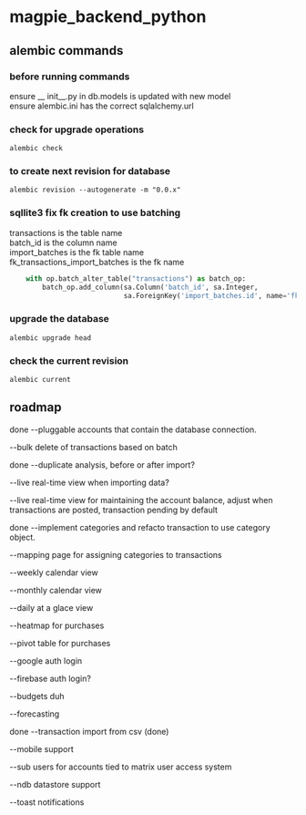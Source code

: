 # magpie_backend_python

## alembic commands

### before running commands
ensure __ init__.py in db.models is updated with new model
<br/>
ensure alembic.ini has the correct sqlalchemy.url

### check for upgrade operations

```alembic check```

### to create next revision for database

```alembic revision --autogenerate -m "0.0.x"```

### sqllite3 fix fk creation to use batching
transactions is the table name<br/>
batch_id is the column name<br/>
import_batches is the fk table name<br/>
fk_transactions_import_batches is the fk name
```python
    with op.batch_alter_table("transactions") as batch_op:
        batch_op.add_column(sa.Column('batch_id', sa.Integer,
                            sa.ForeignKey('import_batches.id', name='fk_transactions_import_batches')))
```

### upgrade the database

```alembic upgrade head```

### check the current revision

```alembic current```




## roadmap

done --pluggable accounts that contain the database connection.

--bulk delete of transactions based on batch

done --duplicate analysis, before or after import?

--live real-time view when importing data?

--live real-time view for maintaining the account balance, adjust when transactions are posted, transaction pending by default

done --implement categories and refacto transaction to use category object.

--mapping page for assigning categories to transactions

--weekly calendar view

--monthly calendar view

--daily at a glace view

--heatmap for purchases

--pivot table for purchases

--google auth login

--firebase auth login?

--budgets duh

--forecasting

done --transaction import from csv (done)

--mobile support

--sub users for accounts tied to matrix user access system

--ndb datastore support

--toast notifications



